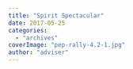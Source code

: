 ```yaml
---
title: "Spirit Spectacular"
date: 2017-05-25
categories: 
  - "archives"
coverImage: "pep-rally-4.2-1.jpg"
author: "adviser"
---
```



